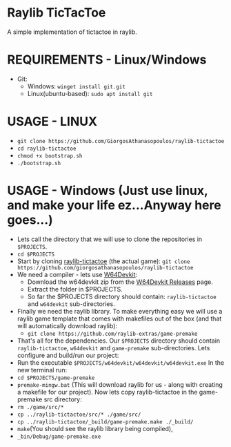 # Raylib TicTacToe

A simple implementation of tictactoe in raylib.

# REQUIREMENTS - Linux/Windows

- Git:
  - Windows: ```winget install git.git```
  - Linux(ubuntu-based): ```sudo apt install git```

# USAGE - LINUX

- ```git clone https://github.com/GiorgosAthanasopoulos/raylib-tictactoe```
- ```cd raylib-tictactoe```
- ```chmod +x bootstrap.sh```
- ```./bootstrap.sh```

# USAGE - Windows (Just use linux, and make your life ez...Anyway here goes...)

- Lets call the directory that we will use to clone the repositories in ```$PROJECTS```.
- ```cd $PROJECTS```
- Start by cloning [raylib-tictactoe](https://github.com/GiorgosAthanasopoulos/raylib-tictactoe) (the actual game): ```git clone https://github.com/giorgosathanasopoulos/raylib-tictactoe```
- We need a compiler - lets use [W64Devkit](https://github.com/skeeto/w64devkit/):
  - Download the w64devkit zip from the [W64Devkit Releases](https://github.com/skeeto/w64devkit/releases) page.
  - Extract the folder in $PROJECTS.
  - So far the $PROJECTS directory should contain: ```raylib-tictactoe``` and ```w64devkit``` sub-directories.
- Finally we need the raylib library. To make everything easy we will use a raylib game template that comes with makefiles out of the box (and that will automatically download raylib):
  - ```git clone https://github.com/raylib-extras/game-premake```
- That's all for the dependencies. Our ```$PROJECTS``` directory should contain ```raylib-tictactoe```, ```w64devkit``` and ```game-premake``` sub-directories.
Lets configure and build/run our project:
-  Run the executable ```$PROJECTS/w64devkit/w64devkit/w64devkit.exe```
In the new terminal run:
- ```cd $PROJECTS/game-premake```
- ```premake-mingw.bat``` (This will download raylib for us - along with creating a makefile for our project).
Now lets copy raylib-tictactoe in the game-premake src directory:
- ```rm ./game/src/*```
- ```cp ../raylib-tictactoe/src/* ./game/src/```
- ```cp ../raylib-tictactoe/_build/game-premake.make ./_build/```
- ```make```(You should see the raylib library being compiled),
- ```_bin/Debug/game-premake.exe```
